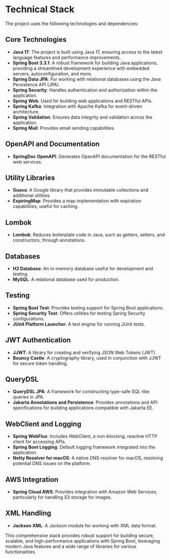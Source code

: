 # Technical Stack

The project uses the following technologies and dependencies:

## Core Technologies
- **Java 17**: The project is built using Java 17, ensuring access to the latest language features and performance improvements.
- **Spring Boot 3.3.1**: A robust framework for building Java applications, providing a streamlined development experience with embedded servers, autoconfiguration, and more.
- **Spring Data JPA**: For working with relational databases using the Java Persistence API (JPA).
- **Spring Security**: Handles authentication and authorization within the application.
- **Spring Web**: Used for building web applications and RESTful APIs.
- **Spring Kafka**: Integration with Apache Kafka for event-driven architecture.
- **Spring Validation**: Ensures data integrity and validation across the application.
- **Spring Mail**: Provides email sending capabilities.

## OpenAPI and Documentation
- **SpringDoc OpenAPI**: Generates OpenAPI documentation for the RESTful web services.

## Utility Libraries
- **Guava**: A Google library that provides immutable collections and additional utilities.
- **ExpiringMap**: Provides a map implementation with expiration capabilities, useful for caching.

## Lombok
- **Lombok**: Reduces boilerplate code in Java, such as getters, setters, and constructors, through annotations.

## Databases
- **H2 Database**: An in-memory database useful for development and testing.
- **MySQL**: A relational database used for production.

## Testing
- **Spring Boot Test**: Provides testing support for Spring Boot applications.
- **Spring Security Test**: Offers utilities for testing Spring Security configurations.
- **JUnit Platform Launcher**: A test engine for running JUnit tests.

## JWT Authentication
- **JJWT**: A library for creating and verifying JSON Web Tokens (JWT).
- **Bouncy Castle**: A cryptography library, used in conjunction with JJWT for secure token handling.

## QueryDSL
- **QueryDSL JPA**: A framework for constructing type-safe SQL-like queries in JPA.
- **Jakarta Annotations and Persistence**: Provides annotations and API specifications for building applications compatible with Jakarta EE.

## WebClient and Logging
- **Spring WebFlux**: Includes WebClient, a non-blocking, reactive HTTP client for accessing APIs.
- **Spring Boot Logging**: Default logging framework integrated into the application.
- **Netty Resolver for macOS**: A native DNS resolver for macOS, resolving potential DNS issues on the platform.

## AWS Integration
- **Spring Cloud AWS**: Provides integration with Amazon Web Services, particularly for handling S3 storage for images.

## XML Handling
- **Jackson XML**: A Jackson module for working with XML data format.

This comprehensive stack provides robust support for building secure, scalable, and high-performance applications with Spring Boot, leveraging modern Java features and a wide range of libraries for various functionalities.
